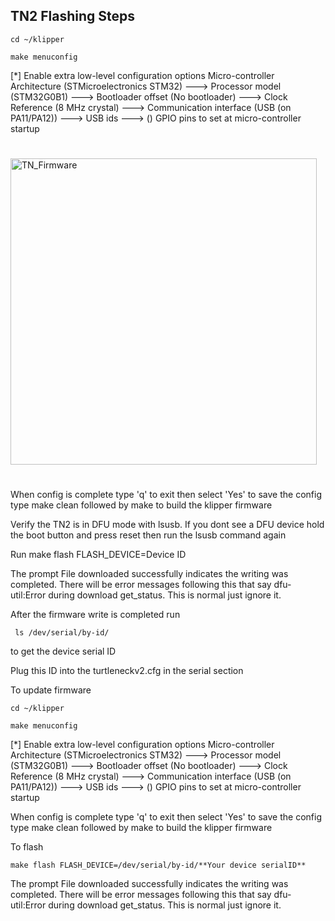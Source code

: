 TN2 Flashing Steps
--------------------------------
```
cd ~/klipper
```
```
make menuconfig
```
[*] Enable extra low-level configuration options
    Micro-controller Architecture (STMicroelectronics STM32) --->
    Processor model (STM32G0B1) --->
    Bootloader offset (No bootloader) --->
    Clock Reference (8 MHz crystal) --->
    Communication interface (USB (on PA11/PA12)) --->
    USB ids --->
()  GPIO pins to set at micro-controller startup

#
<img width="490" alt="TN_Firmware" src="https://github.com/user-attachments/assets/060938bf-8d48-4d00-af47-611a78ab9f4a">


# 
When config is complete type 'q' to exit then select 'Yes' to save the config
type make clean followed by make to build the klipper firmware


Verify the TN2 is in DFU mode with lsusb. If you dont see a DFU device hold the boot button and press reset then run the lsusb command again

Run make flash FLASH_DEVICE=Device ID

The prompt File downloaded successfully indicates the writing was completed. There will be error messages following this that say dfu-util:Error during download get_status. This is normal just ignore it.

After the firmware write is completed run
```
 ls /dev/serial/by-id/
```
to get the device serial ID

Plug this ID into the turtleneckv2.cfg in the serial section




To update firmware
```
cd ~/klipper
```
```
make menuconfig
```

[*] Enable extra low-level configuration options
    Micro-controller Architecture (STMicroelectronics STM32) --->
    Processor model (STM32G0B1) --->
    Bootloader offset (No bootloader) --->
    Clock Reference (8 MHz crystal) --->
    Communication interface (USB (on PA11/PA12)) --->
    USB ids --->
()  GPIO pins to set at micro-controller startup

When config is complete type 'q' to exit then select 'Yes' to save the config
type make clean followed by make to build the klipper firmware

To flash
```
make flash FLASH_DEVICE=/dev/serial/by-id/**Your device serialID**
```
The prompt File downloaded successfully indicates the writing was completed. There will be error messages following this that say dfu-util:Error during download get_status. This is normal just ignore it.
